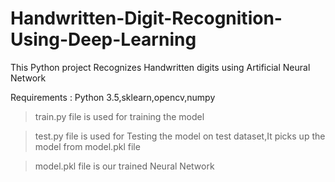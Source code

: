 # Handwritten-Digit-Recognition-Using-Deep-Learning
This Python project Recognizes Handwritten digits using Artificial Neural Network

Requirements : Python 3.5,sklearn,opencv,numpy
> train.py file is used for training the model

> test.py file is used for Testing the model on test dataset,It picks up the model from model.pkl file

> model.pkl file is our trained Neural Network



